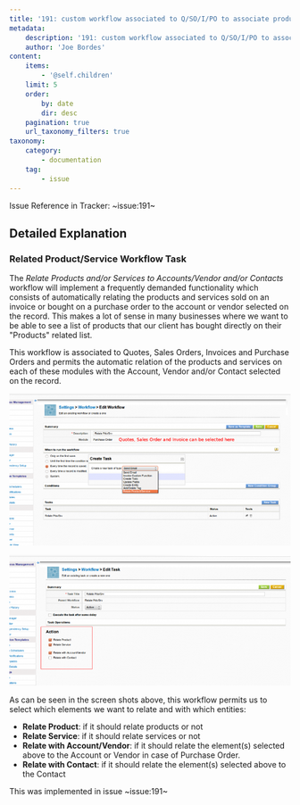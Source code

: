 ```yaml
---
title: '191: custom workflow associated to Q/SO/I/PO to associate product/service'
metadata:
    description: '191: custom workflow associated to Q/SO/I/PO to associate product/service'
    author: 'Joe Bordes'
content:
    items:
        - '@self.children'
    limit: 5
    order:
        by: date
        dir: desc
    pagination: true
    url_taxonomy_filters: true
taxonomy:
    category:
        - documentation
    tag:
        - issue
---
```


Issue Reference in Tracker: ~issue:191~

## Detailed Explanation
### Related Product/Service Workflow Task

The *Relate Products and/or Services to Accounts/Vendor and/or Contacts* workflow will implement a frequently demanded functionality which consists of automatically relating the products and services sold on an invoice or bought on a purchase order to the account or vendor selected on the record. This makes a lot of sense in many businesses where we want to be able to see a list of products that our client has bought directly on their "Products" related list.

This workflow is associated to Quotes, Sales Orders, Invoices and Purchase Orders and permits the automatic relation of the products and services on each of these modules with the Account, Vendor and/or Contact selected on the record.

![](wfrelatepdosrv01.png?width=100%)

![](wfrelatepdosrv02.png?width=100%)

As can be seen in the screen shots above, this workflow permits us to select which elements we want to relate and with which entities:

- **Relate Product**: if it should relate products or not
- **Relate Service**: if it should relate services or not
- **Relate with Account/Vendor**: if it should relate the element(s) selected above to the Account or Vendor in case of Purchase Order.
- **Relate with Contact**: if it should relate the element(s) selected above to the Contact

This was implemented in issue ~issue:191~